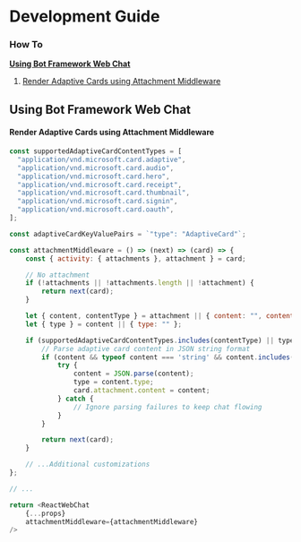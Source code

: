 # Development Guide

### How To
**[Using Bot Framework Web Chat](#using-bot-framework-web-chat)**
1. [Render Adaptive Cards using Attachment Middleware](#render-adaptive-cards-using-attachment-middleware)

## Using Bot Framework Web Chat

#### Render Adaptive Cards using Attachment Middleware

```js
const supportedAdaptiveCardContentTypes = [
  "application/vnd.microsoft.card.adaptive",
  "application/vnd.microsoft.card.audio",
  "application/vnd.microsoft.card.hero",
  "application/vnd.microsoft.card.receipt",
  "application/vnd.microsoft.card.thumbnail",
  "application/vnd.microsoft.card.signin",
  "application/vnd.microsoft.card.oauth",
];

const adaptiveCardKeyValuePairs = `"type": "AdaptiveCard"`;

const attachmentMiddleware = () => (next) => (card) => {
    const { activity: { attachments }, attachment } = card;

    // No attachment
    if (!attachments || !attachments.length || !attachment) {
        return next(card);
    }

    let { content, contentType } = attachment || { content: "", contentType: "" };
    let { type } = content || { type: "" };

    if (supportedAdaptiveCardContentTypes.includes(contentType) || type === 'AdaptiveCard') {
        // Parse adaptive card content in JSON string format
        if (content && typeof content === 'string' && content.includes(adaptiveCardKeyValuePairs)) {
            try {
                content = JSON.parse(content);
                type = content.type;
                card.attachment.content = content;
            } catch {
                // Ignore parsing failures to keep chat flowing
            }
        }

        return next(card);
    }

    // ...Additional customizations
};

// ...

return <ReactWebChat
    {...props}
    attachmentMiddleware={attachmentMiddleware}
/>
```

